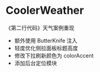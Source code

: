 # CoolerWeather

《第二行代码》天气案例重现

- 额外使用 ButterKnife 注入
- 轻度优化侧拉面板标题高度
- 修改下拉刷新颜色为 colorAccent
- 添加后台定位模块